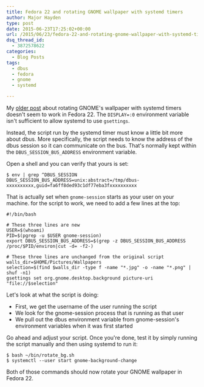 ```yaml
---
title: Fedora 22 and rotating GNOME wallpaper with systemd timers
author: Major Hayden
type: post
date: 2015-06-23T17:25:02+00:00
url: /2015/06/23/fedora-22-and-rotating-gnome-wallpaper-with-systemd-timers/
dsq_thread_id:
  - 3872578622
categories:
  - Blog Posts
tags:
  - dbus
  - fedora
  - gnome
  - systemd

---
```

My [older post][1] about rotating GNOME's wallpaper with systemd timers doesn't seem to work in Fedora 22. The `DISPLAY=:0` environment variable isn't sufficient to allow systemd to use `gsettings`.

Instead, the script run by the systemd timer must know a little bit more about dbus. More specifically, the script needs to know the address of the dbus session so it can communicate on the bus. That's normally kept within the `DBUS_SESSION_BUS_ADDRESS` environment variable.

Open a shell and you can verify that yours is set:

```
$ env | grep ^DBUS_SESSION
DBUS_SESSION_BUS_ADDRESS=unix:abstract=/tmp/dbus-xxxxxxxxxx,guid=fa6ff8ded93c1df77eba3fxxxxxxxxxx
```


That is actually set when `gnome-session` starts as your user on your machine. for the script to work, we need to add a few lines at the top:

```
#!/bin/bash

# These three lines are new
USER=$(whoami)
PID=$(pgrep -u $USER gnome-session)
export DBUS_SESSION_BUS_ADDRESS=$(grep -z DBUS_SESSION_BUS_ADDRESS /proc/$PID/environ|cut -d= -f2-)

# These three lines are unchanged from the original script
walls_dir=$HOME/Pictures/Wallpapers
selection=$(find $walls_dir -type f -name "*.jpg" -o -name "*.png" | shuf -n1)
gsettings set org.gnome.desktop.background picture-uri "file://$selection"
```


Let's look at what the script is doing:

  * First, we get the username of the user running the script
  * We look for the gnome-session process that is running as that user
  * We pull out the dbus environment variable from gnome-session's environment variables when it was first started

Go ahead and adjust your script. Once you're done, test it by simply running the script manually and then using systemd to run it:

```
$ bash ~/bin/rotate_bg.sh
$ systemctl --user start gnome-background-change
```


Both of those commands should now rotate your GNOME wallpaper in Fedora 22.

 [1]: /2015/02/11/rotate-gnome-3s-wallpaper-systemd-user-units-timers/

